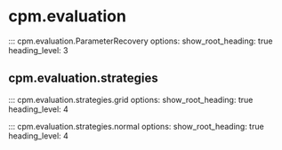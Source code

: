 # cpm.evaluation

::: cpm.evaluation.ParameterRecovery
    options:
        show_root_heading: true
        heading_level: 3

## cpm.evaluation.strategies

::: cpm.evaluation.strategies.grid
    options:
        show_root_heading: true
        heading_level: 4

::: cpm.evaluation.strategies.normal
    options:
        show_root_heading: true
        heading_level: 4
